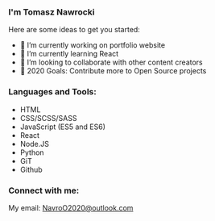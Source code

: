 

### I'm Tomasz Nawrocki <!-- -aka [NavroO][website]  -->

Here are some ideas to get you started:

- 🔭 I’m currently working on portfolio website
- 🌱 I’m currently learning React
- 👯 I’m looking to collaborate with other content creators
- 🥅 2020 Goals: Contribute more to Open Source projects

### Languages and Tools:

- HTML
- CSS/SCSS/SASS
- JavaScript (ES5 and ES6)
- React
- Node.JS
- Python
- GiT
- Github



### Connect with me:

My email: NavroO2020@outlook.com







